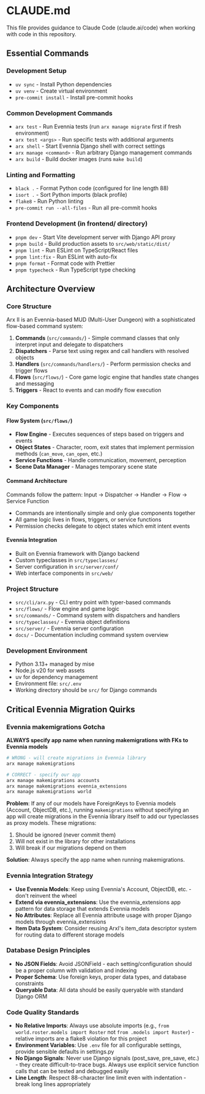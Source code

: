 # CLAUDE.md

This file provides guidance to Claude Code (claude.ai/code) when working with code in this repository.

## Essential Commands

### Development Setup
- `uv sync` - Install Python dependencies
- `uv venv` - Create virtual environment
- `pre-commit install` - Install pre-commit hooks

### Common Development Commands
- `arx test` - Run Evennia tests (run `arx manage migrate` first if fresh environment)
- `arx test <args>` - Run specific tests with additional arguments
- `arx shell` - Start Evennia Django shell with correct settings
- `arx manage <command>` - Run arbitrary Django management commands
- `arx build` - Build docker images (runs `make build`)

### Linting and Formatting
- `black .` - Format Python code (configured for line length 88)
- `isort .` - Sort Python imports (black profile)
- `flake8` - Run Python linting
- `pre-commit run --all-files` - Run all pre-commit hooks

### Frontend Development (in frontend/ directory)
- `pnpm dev` - Start Vite development server with Django API proxy
- `pnpm build` - Build production assets to `src/web/static/dist/`
- `pnpm lint` - Run ESLint on TypeScript/React files
- `pnpm lint:fix` - Run ESLint with auto-fix
- `pnpm format` - Format code with Prettier
- `pnpm typecheck` - Run TypeScript type checking

## Architecture Overview

### Core Structure
Arx II is an Evennia-based MUD (Multi-User Dungeon) with a sophisticated flow-based command system:

1. **Commands** (`src/commands/`) - Simple command classes that only interpret input and delegate to dispatchers
2. **Dispatchers** - Parse text using regex and call handlers with resolved objects
3. **Handlers** (`src/commands/handlers/`) - Perform permission checks and trigger flows
4. **Flows** (`src/flows/`) - Core game logic engine that handles state changes and messaging
5. **Triggers** - React to events and can modify flow execution

### Key Components

#### Flow System (`src/flows/`)
- **Flow Engine** - Executes sequences of steps based on triggers and events
- **Object States** - Character, room, exit states that implement permission methods (`can_move`, `can_open`, etc.)
- **Service Functions** - Handle communication, movement, perception
- **Scene Data Manager** - Manages temporary scene state

#### Command Architecture
Commands follow the pattern: Input → Dispatcher → Handler → Flow → Service Function
- Commands are intentionally simple and only glue components together
- All game logic lives in flows, triggers, or service functions
- Permission checks delegate to object states which emit intent events

#### Evennia Integration
- Built on Evennia framework with Django backend
- Custom typeclasses in `src/typeclasses/`
- Server configuration in `src/server/conf/`
- Web interface components in `src/web/`

### Project Structure
- `src/cli/arx.py` - CLI entry point with typer-based commands
- `src/flows/` - Flow engine and game logic
- `src/commands/` - Command system with dispatchers and handlers
- `src/typeclasses/` - Evennia object definitions
- `src/server/` - Evennia server configuration
- `docs/` - Documentation including command system overview

### Development Environment
- Python 3.13+ managed by mise
- Node.js v20 for web assets
- uv for dependency management
- Environment file: `src/.env`
- Working directory should be `src/` for Django commands

## Critical Evennia Migration Quirks

### Evennia makemigrations Gotcha
**ALWAYS specify app name when running makemigrations with FKs to Evennia models**

```bash
# WRONG - will create migrations in Evennia library
arx manage makemigrations

# CORRECT - specify our app
arx manage makemigrations accounts
arx manage makemigrations evennia_extensions
arx manage makemigrations world
```

**Problem**: If any of our models have ForeignKeys to Evennia models (Account, ObjectDB, etc.), running `makemigrations` without specifying an app will create migrations in the Evennia library itself to add our typeclasses as proxy models. These migrations:
1. Should be ignored (never commit them)
2. Will not exist in the library for other installations  
3. Will break if our migrations depend on them

**Solution**: Always specify the app name when running makemigrations.

### Evennia Integration Strategy
- **Use Evennia Models**: Keep using Evennia's Account, ObjectDB, etc. - don't reinvent the wheel
- **Extend via evennia_extensions**: Use the evennia_extensions app pattern for data storage that extends Evennia models
- **No Attributes**: Replace all Evennia attribute usage with proper Django models through evennia_extensions
- **Item Data System**: Consider reusing ArxI's item_data descriptor system for routing data to different storage models

### Database Design Principles
- **No JSON Fields**: Avoid JSONField - each setting/configuration should be a proper column with validation and indexing
- **Proper Schema**: Use foreign keys, proper data types, and database constraints
- **Queryable Data**: All data should be easily queryable with standard Django ORM

### Code Quality Standards
- **No Relative Imports**: Always use absolute imports (e.g., `from world.roster.models import Roster` not `from .models import Roster`) - relative imports are a flake8 violation for this project
- **Environment Variables**: Use `.env` file for all configurable settings, provide sensible defaults in settings.py
- **No Django Signals**: Never use Django signals (post_save, pre_save, etc.) - they create difficult-to-trace bugs. Always use explicit service function calls that can be tested and debugged easily
- **Line Length**: Respect 88-character line limit even with indentation - break long lines appropriately
